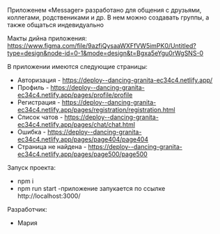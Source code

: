 Приложенем «Messager» разработано для общения с друзьями, коллегами, родствениками и др.
В нем можно создавать группы, а также общаться индевидуально

Макты дийна приложения:
https://www.figma.com/file/9azfiQysaaWXFfVW5imPK0/Untitled?type=design&node-id=0-1&mode=design&t=Bgxa5eYgu0rWgSNS-0

В приложении имеются следующие страницы:
- Авторизация - https://deploy--dancing-granita-ec34c4.netlify.app/
- Профиль - https://deploy--dancing-granita-ec34c4.netlify.app/pages/profile/profile
- Регистрация - https://deploy--dancing-granita-ec34c4.netlify.app/pages/registration/registration.html
- Список чатов - https://deploy--dancing-granita-ec34c4.netlify.app/pages/chat/chat.html
- Ошибка - https://deploy--dancing-granita-ec34c4.netlify.app/pages/page404/page404
- Страница не найдена - https://deploy--dancing-granita-ec34c4.netlify.app/pages/page500/page500

Запуск проекта:
- npm i
- npm run start
-приложение запукается по ссылке  http://localhost:3000/

Разработчик:
- Мария
